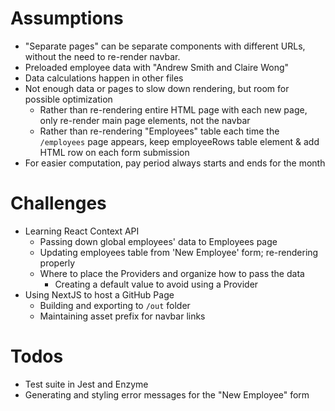 # Assumptions
* "Separate pages" can be separate components with different URLs, without the
  need to re-render navbar.
* Preloaded employee data with "Andrew Smith and Claire Wong"
* Data calculations happen in other files
* Not enough data or pages to slow down rendering, but room for possible
  optimization
  * Rather than re-rendering entire HTML page with each new page, only re-render
    main page elements, not the navbar
  * Rather than re-rendering "Employees" table each time the `/employees` page
    appears, keep employeeRows table element & add HTML row on each form submission
* For easier computation, pay period always starts and ends for the month

# Challenges
* Learning React Context API
  * Passing down global employees' data to Employees page
  * Updating employees table from 'New Employee' form; re-rendering properly
  * Where to place the Providers and organize how to pass the data
    * Creating a default value to avoid using a Provider
* Using NextJS to host a GitHub Page
  * Building and exporting to `/out` folder
  * Maintaining asset prefix for navbar links

# Todos
* Test suite in Jest and Enzyme
* Generating and styling error messages for the "New Employee" form
